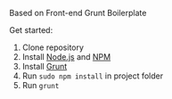 Based on Front-end Grunt Boilerplate

Get started:

1. Clone repository
2. Install [Node.js](https://nodejs.org/en/) and [NPM](https://www.npmjs.com/)
3. Install [Grunt](http://gruntjs.com/)
4. Run `sudo npm install` in project folder
5. Run `grunt`
